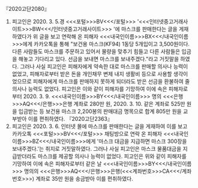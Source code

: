 『2020고단2080』
1. 피고인은 2020. 3. 5.경 <<<포털>>>BV<<</포털>>>  '<<<인터넷중고거래사이트>>>BW<<</인터넷중고거래사이트>>> '에 마스크를 판매한다는 글을 게재하였다가 위 글을 보고 연락해 온 피해자 <<<내국인이름>>>BX<<</내국인이름>>>에게 카카오톡을 통해 "보건용 마스크(KF94) 1동당 5개입이고 3,500원이다. 다른 사람들도 마스크를 주문하고 있어서 물량을 맞추기 힘들고 다른 사람들은 입금을 해놓고 기다리고 있다. 선금을 보내면 마스크를 보내주겠다."라고 거짓말을 하였다.
그러나 사실 피고인은 피해자에게 약속한 대로 마스크를 판매할 의사나 능력이 없었고, 피해자로부터 받은 돈을 개인채무 변제 내지 생활비 등으로 사용할 생각이었으므로 피해자에게 마스크를 판매하지 못하게 되더라도 받은 선금을 환불하여 줄 의사나 능력도 없었다.
피고인은 이와 같이 피해자를 기망하여 이에 속은 피해자로부터 2020. 3. 9. <<<내국인이름>>>BY<<</내국인이름>>> 명의 <<<은행>>>AQ<<</은행>>>은행 계좌로 280만 원, 2020. 3. 10. 같은 계좌로 525만 원을 입금받는 등 보건용 마스크 2,200봉의 판매대금 명목으로 합계 805만 원을 교부받아 이를 편취하였다.
『2020고단2363』
2. 피고인은 2020. 3. 6. 인터넷 몰에 마스크를 판매한다는 글을 게재하여 이를 보고 카카오톡 <<<포털>>>BV<<</포털>>>  채팅방으로 연락 온 피해자 <<<내국인이름>>>BZ<<</내국인이름>>>에게 '마스크 대금을 지급하면 마스크 300장을 보내주겠다.'는 취지로 거짓말하였다.
그러나 사실 피고인은 마스크 물품대금을 지급받더라도 마스크를 제공할 의사나 능력이 없었다.
피고인은 위와 같이 피해자를 기망하여 이에 속은 피해자로부터 같은 날 <<<내국인이름>>>BY<<</내국인이름>>> 명의의 <<<은행>>>AQ<<</은행>>>은행(<<<계좌번호>>>CA<<</계좌번호>>>) 계좌로 35만 원을 송금받아 이를 편취하였다.